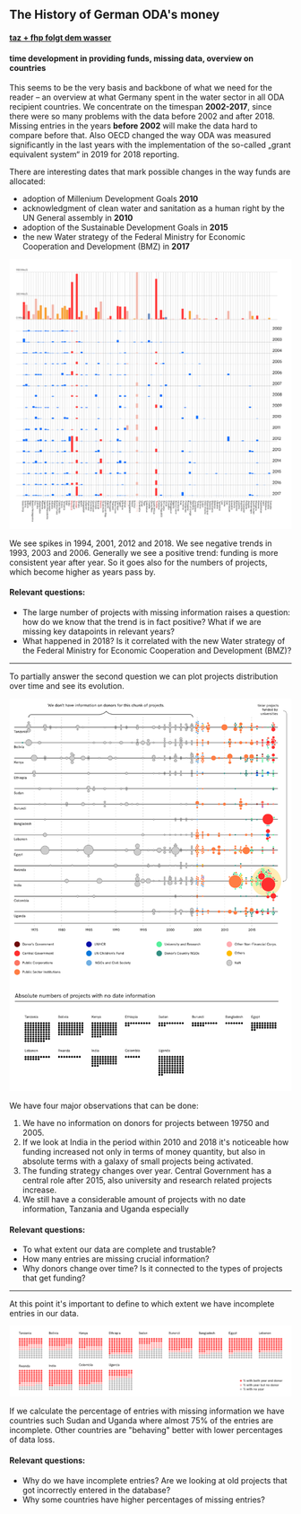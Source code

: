 ## The History of German ODA's money
#### [taz + fhp folgt dem wasser](https://taz.de/!t5713683/)

#### time development in providing funds, missing data, overview on countries
This seems to be the very basis and backbone of what we need for the reader – an overview at what Germany spent in the water sector in all ODA recipient countries. We concentrate on the timespan **2002-2017**, since there were so many problems with the data before 2002 and after 2018. Missing entries in the years **before 2002** will make the data hard to compare before that. Also OECD changed the way ODA was measured significantly in the last years with the implementation of the so-called „grant equivalent system“ in 2019 for 2018 reporting.

There are interesting dates that mark possible changes in the way funds are allocated:
- adoption of Millenium Development Goals **2010**
- acknowledgment of clean water and sanitation as a human right by the UN General assembly in **2010**
- adoption of the Sustainable Development Goals in **2015**
- the new Water strategy of the Federal Ministry for Economic Cooperation and Development (BMZ) in **2017**

![](assets/all_years_split.png)

We see spikes in 1994, 2001, 2012 and 2018.
We see negative trends in 1993, 2003 and 2006.
Generally we see a positive trend: funding is more consistent year after year. So it goes also for the numbers of projects, which become higher as years pass by.

#### Relevant questions:
- The large number of projects with missing information raises a question: how do we know that the trend is in fact positive? What if we are missing key datapoints in relevant years?
- What happened in 2018? Is it correlated with the new Water strategy of the Federal Ministry for Economic Cooperation and Development (BMZ)?

---

To partially answer the second question we can plot projects distribution over time and see its evolution.

![](assets/yearly_distribution_withdonors.png)

We have four major observations that can be done:

1. We have no information on donors for projects between 19750 and 2005.
2. If we look at India in the period within 2010 and 2018 it's noticeable how funding increased not only in terms of money quantity, but also in absolute terms with a galaxy of small projects being activated.
3. The funding strategy changes over year. Central Government has a central role after 2015, also university and research related projects increase.
4. We still have a considerable amount of projects with no date information, Tanzania and Uganda especially

#### Relevant questions:
- To what extent our data are complete and trustable?
- How many entries are missing crucial information?
- Why donors change over time? Is it connected to the types of projects that get funding?

---

At this point it's important to define to which extent we have incomplete entries in our data.

![](assets/missing_projects_information.png)

If we calculate the percentage of entries with missing information we have countries such Sudan and Uganda where almost 75% of the entries are incomplete. Other countries are "behaving" better with lower percentages of data loss.

#### Relevant questions:
- Why do we have incomplete entries? Are we looking at old projects that got incorrectly entered in the database?
- Why some countries have higher percentages of missing entries?
